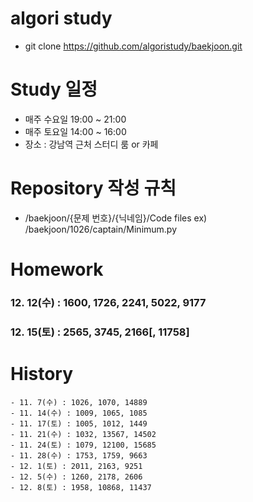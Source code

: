 # algori study
- git clone https://github.com/algoristudy/baekjoon.git

# Study 일정
- 매주 수요일 19:00 ~ 21:00
- 매주 토요일 14:00 ~ 16:00
- 장소 : 강남역 근처 스터디 룸 or 카페 

# Repository 작성 규칙
- /baekjoon/{문제 번호}/{닉네임}/Code files
    ex) /baekjoon/1026/captain/Minimum.py


# Homework
### 12. 12(수) : 1600, 1726, 2241, 5022, 9177
### 12. 15(토) : 2565, 3745, 2166[, 11758]

# History
    - 11. 7(수) : 1026, 1070, 14889
    - 11. 14(수) : 1009, 1065, 1085
    - 11. 17(토) : 1005, 1012, 1449
    - 11. 21(수) : 1032, 13567, 14502
    - 11. 24(토) : 1079, 12100, 15685
    - 11. 28(수) : 1753, 1759, 9663
    - 12. 1(토) : 2011, 2163, 9251
    - 12. 5(수) : 1260, 2178, 2606
    - 12. 8(토) : 1958, 10868, 11437